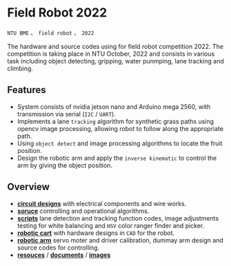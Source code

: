 # Field Robot 2022
`NTU BME` 、 `field robot` 、 `2022` <br>

The hardware and source codes using for field robot competition 2022. The competition is taking place in NTU October, 2022 and consists in various task including object detecting, gripping, water punmping, lane tracking and climbing.

## Features
* System consists of nvidia jetson nano and Arduino mega 2560, with transmission via serial (`I2C` / `UART`).
* Implements a lane `tracking` algorithm for synthetic grass paths using opencv image processing, allowing robot to follow along the appropriate path.
* Using `object detect` and image processing algorithms to locate the fruit position.
* Design the robotic arm and apply the `inverse kinematic` to control the arm by giving the object position.

## Overview
* [**circuit designs**](./circuit/) with electrical components and wire works.
* [**soruce**](./src/) controlling and operational algorithms.
* [**scripts**](./scripts/) lane detection and tracking function codes, image adjustments testing for white balancing and `HSV` color ranger finder and picker.
* [**robotic cart**](./robotic_cart/) with hardware designs in `CAD` for the robot.
* [**robotic arm**](./robotic_arm/) servo moter and driver calibration, dummay arm design and source codes for controlling.
* [**resouces**](./assets/resources/) / [**documents**](./assets/2022-field-robot-rule-manual.pdf) / [**images**](./assets/images/)


